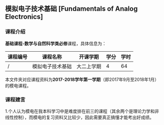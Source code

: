 ## 模拟电子技术基础 [Fundamentals of Analog Electronics]

### 课程介绍

**基础课程-数学与自然科学类必修**课程，具体信息为：

| 课程编号 | 课程名称 | 开课学期 | 学分 | 学时 |
| --- | --- | --- | --- | --- |
| / | 模拟电子技术基础 | 大二上学期 | 4 | 64 |

本文件夹对应课程资料为**2017-2018学年第一学期**（即2017年9月至2018年1月）的模电课程。

### 课程建言

1.个人认为模电在我本科学习中是难度排在前三的课程（其余两个是理论力学和非线性控制），而模电的复习资料又比较少，因此需要真正搞懂才能考出好成绩。
